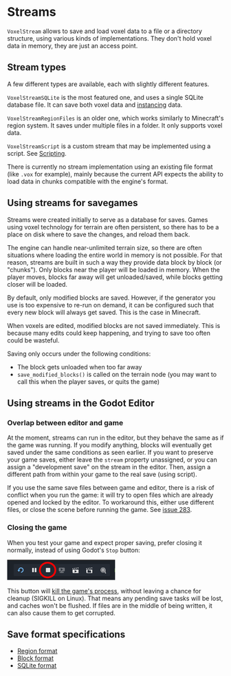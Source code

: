 Streams
========

`VoxelStream` allows to save and load voxel data to a file or a directory structure, using various kinds of implementations. They don't hold voxel data in memory, they are just an access point.


Stream types
----------------

A few different types are available, each with slightly different features.

`VoxelStreamSQLite` is the most featured one, and uses a single SQLite database file. It can save both voxel data and [instancing](instancing.md) data.

`VoxelStreamRegionFiles` is an older one, which works similarly to Minecraft's region system. It saves under multiple files in a folder. It only supports voxel data.

`VoxelStreamScript` is a custom stream that may be implemented using a script. See [Scripting](scripting.md#custom-stream).

There is currently no stream implementation using an existing file format (like `.vox` for example), mainly because the current API expects the ability to load data in chunks compatible with the engine's format.


Using streams for savegames
----------------------------

Streams were created initially to serve as a database for saves. Games using voxel technology for terrain are often persistent, so there has to be a place on disk where to save the changes, and reload them back.

The engine can handle near-unlimited terrain size, so there are often situations where loading the entire world in memory is not possible. For that reason, streams are built in such a way they provide data block by block (or "chunks").
Only blocks near the player will be loaded in memory. When the player moves, blocks far away will get unloaded/saved, while blocks getting closer will be loaded.

By default, only modified blocks are saved. However, if the generator you use is too expensive to re-run on demand, it can be configured such that every new block will always get saved. This is the case in Minecraft.

When voxels are edited, modified blocks are not saved immediately. This is because many edits could keep happening, and trying to save too often could be wasteful.

Saving only occurs under the following conditions:

- The block gets unloaded when too far away
- `save_modified_blocks()` is called on the terrain node (you may want to call this when the player saves, or quits the game)


Using streams in the Godot Editor
----------------------------------

### Overlap between editor and game

At the moment, streams can run in the editor, but they behave the same as if the game was running. If you modify anything, blocks will eventually get saved under the same conditions as seen earlier. If you want to preserve your game saves, either leave the `stream` property unassigned, or you can assign a "development save" on the stream in the editor. Then, assign a different path from within your game to the real save (using script).

If you use the same save files between game and editor, there is a risk of conflict when you run the game: it will try to open files which are already opened and locked by the editor. To workaround this, either use different files, or close the scene before running the game. See [issue 283](https://github.com/Zylann/godot_voxel/issues/283).


### Closing the game

When you test your game and expect proper saving, prefer closing it normally, instead of using Godot's `Stop` button:

![Screenshot of the Stop button in the Godot Editor](images/godot_editor_stop_button.webp)

This button will [kill the game's process](https://github.com/godotengine/godot/blob/b4e2a24c1f62088b3f7ce0197afc90832fc25009/editor/editor_run.cpp#L358), without leaving a chance for cleanup (SIGKILL on Linux). That means any pending save tasks will be lost, and caches won't be flushed. If files are in the middle of being written, it can also cause them to get corrupted.


Save format specifications
----------------------------

- [Region format](specs/region_format_v3.md)
- [Block format](specs/block_format_v2.md)
- [SQLite format](specs/sqlite_format.md)
